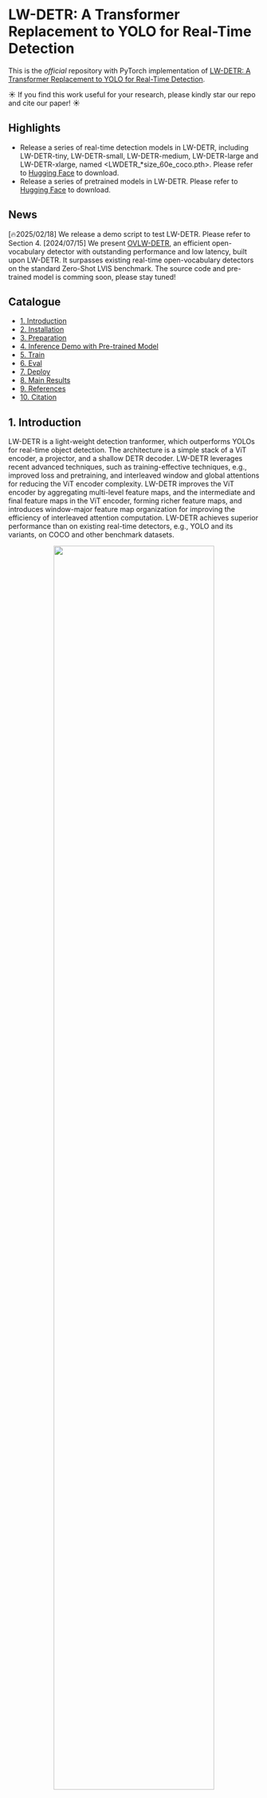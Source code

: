 # LW-DETR: A Transformer Replacement to YOLO for Real-Time Detection

This is the *official* repository with PyTorch implementation of [LW-DETR: A Transformer Replacement to YOLO for Real-Time Detection](https://arxiv.org/pdf/2406.03459v1).

☀️ If you find this work useful for your research, please kindly star our repo and cite our paper! ☀️

## Highlights
- Release a series of real-time detection models in LW-DETR, including LW-DETR-tiny, LW-DETR-small, LW-DETR-medium, LW-DETR-large and LW-DETR-xlarge, named <LWDETR_*size_60e_coco.pth>. Please refer to [Hugging Face](https://huggingface.co/xbsu/LW-DETR/tree/main/pretrain_weights) to download.
- Release a series of pretrained models in LW-DETR. Please refer to [Hugging Face](https://huggingface.co/xbsu/LW-DETR/tree/main/pretrain_weights) to download.

## News
[🔥2025/02/18] We release a demo script to test LW-DETR. Please refer to Section 4.
[2024/07/15] We present [OVLW-DETR](https://arxiv.org/pdf/2407.10655), an efficient open-vocabulary detector with outstanding performance and low latency, built upon LW-DETR. It surpasses existing real-time open-vocabulary detectors on the standard Zero-Shot LVIS benchmark. 
The source code and pre-trained model is comming soon, please stay tuned!

## Catalogue

- [1. Introduction](#1)
- [2. Installation](#2)
- [3. Preparation](#3)
- [4. Inference Demo with Pre-trained Model](#4)
- [5. Train](#5)
- [6. Eval](#6)
- [7. Deploy](#7)
- [8. Main Results](#8)
- [9. References](#9)
- [10. Citation](#10)

<a name='1'></a>

## 1. Introduction

LW-DETR is a light-weight detection tranformer, which outperforms YOLOs for real-time object detection. The architecture is a simple stack of a ViT encoder, a projector, and a shallow DETR decoder. LW-DETR leverages recent advanced techniques, such as training-effective techniques, e.g., improved loss and pretraining, and interleaved window and global attentions for reducing the ViT encoder complexity. LW-DETR improves the ViT encoder by aggregating multi-level feature maps, and the intermediate and final feature maps in the ViT encoder, forming richer feature maps, and introduces window-major feature map organization for improving the efficiency of interleaved attention computation. LW-DETR achieves superior performance than on existing real-time detectors, e.g., YOLO and its variants, on COCO and other benchmark datasets. 

<p align="center">
  <img src='figures/LW_DETR.jpg' width = "80%">
</p>


<a name='2'></a>

## 2. Installation

### Requirements
The code is developed and validated under ```python=3.8.19, pytorch=1.13.0, cuda=11.6,TensorRT-8.6.1.6```. Higher versions might be available as well.

1. Create your own Python environment with [Anaconda](https://www.anaconda.com/download).
```shell
conda create -n lwdetr python=3.8.19
conda activate lwdetr
```

2. Clone this repo.
```shell
git clone https://github.com/Atten4Vis/LW-DETR.git
cd LW-DETR
```

3. Install PyTorch and torchvision.

Follow the instruction on https://pytorch.org/get-started/locally/.
```shell
# an example:
conda install pytorch==1.13.0 torchvision==0.14.0 pytorch-cuda=11.6 -c pytorch -c nvidia
```

4. Install required packages.

For training and evaluation:
```shell
pip install -r requirements.txt
```
For deployment:

Please refer to [NVIDIA](https://docs.nvidia.com/deeplearning/tensorrt/archives/tensorrt-861/install-guide/index.html) for installation instruction of TensorRT
```shell
pip install -r deploy/requirements.txt
```

5. Compiling CUDA operators
```shell
cd models/ops
python setup.py build install
# unit test (should see all checking is True)
python test.py
cd ../..
```


<a name='3'></a>

## 3. Preparation

### Data preparation
For **MS COCO** dataset, please download and extract COCO 2017 train and val images with annotations from
[http://cocodataset.org](http://cocodataset.org/#download).
We expect the directory structure to be the following:
```
COCODIR/
  ├── train2017/
  ├── val2017/
  └── annotations/
  	├── instances_train2017.json
  	└── instances_val2017.json
```

For **Objects365** dataset for pretraining, please download Objects365 images with annotations from
[https://www.objects365.org/overview.html](https://www.objects365.org/download.html).


### Model preparation

All the checkpoints can be found in [Hugging Face](https://huggingface.co/xbsu/LW-DETR/tree/main/pretrain_weights).

1. Pretraining on Objects365.

- Pretrained the ViT. 

We pretrain the ViT on the dataset Objects365 using a MIM method, CAE v2, based on the pretrained models. Please refer to the following link to download the pretrained models, and put them into `pretrain_weights/`.

| Model  | Comment |
|--------|-----------|
| [caev2_tiny_300e_objects365](https://huggingface.co/xbsu/LW-DETR/resolve/main/pretrain_weights/caev2_tiny_300e_objects365.pth?download=true) | pretrained ViT model on objects365 for LW-DETR-tiny/small using [CAE v2](https://github.com/Atten4Vis/CAE/tree/master/project/CAEv2) |
| [caev2_tiny_300e_objects365](https://huggingface.co/xbsu/LW-DETR/resolve/main/pretrain_weights/caev2_small_300e_objects365.pth?download=true) | pretrained ViT model on objects365 for LW-DETR-medium/large using CAE v2 |
| [caev2_tiny_300e_objects365](https://huggingface.co/xbsu/LW-DETR/resolve/main/pretrain_weights/caev2_base_300e_objects365.pth?download=true) | pretrained ViT model on objects365 for LW-DETR-xlarge using CAE v2 |

- Pretrained LW-DETR. 

We retrain the encoder and train the projector and the decoder on Objects365 in a supervision manner. Please refer to the following link to download the pretrained models, and put them into `pretrain_weights/`.

| Model  | Comment |
|--------|-----------|
| [LWDETR_tiny_30e_objects365](https://huggingface.co/xbsu/LW-DETR/resolve/main/pretrain_weights/LWDETR_tiny_30e_objects365.pth?download=true) | pretrained LW-DETR-tiny model on objects365|
| [LWDETR_small_30e_objects365](https://huggingface.co/xbsu/LW-DETR/resolve/main/pretrain_weights/LWDETR_small_30e_objects365.pth?download=true) | pretrained LW-DETR-small model on objects365|
| [LWDETR_medium_30e_objects365](https://huggingface.co/xbsu/LW-DETR/resolve/main/pretrain_weights/LWDETR_medium_30e_objects365.pth?download=true) | pretrained LW-DETR-medium model on objects365 |
| [LWDETR_large_30e_objects365](https://huggingface.co/xbsu/LW-DETR/resolve/main/pretrain_weights/LWDETR_large_30e_objects365.pth?download=true) | pretrained LW-DETR-large model on objects365 |
| [LWDETR_xlarge_30e_objects365](https://huggingface.co/xbsu/LW-DETR/resolve/main/pretrain_weights/LWDETR_xlarge_30e_objects365.pth?download=true) | pretrained LW-DETR-xlarge model on objects365 |


2. Finetuning on COCO.
We finetune the pretrained model on COCO. If you want to reimplement our repo, please skip this step. If you want to directly evaluate our trained models, please refer to the following link to download the finetuned models, and put them into `output/`.

| Model  | Comment |
|--------|-----------|
| [LWDETR_tiny_60e_coco](https://huggingface.co/xbsu/LW-DETR/resolve/main/pretrain_weights/LWDETR_tiny_60e_coco.pth?download=true) | finetuned LW-DETR-tiny model on COCO |
| [LWDETR_small_60e_coco](https://huggingface.co/xbsu/LW-DETR/resolve/main/pretrain_weights/LWDETR_small_60e_coco.pth?download=true) | finetuned LW-DETR-small model on COCO |
| [LWDETR_medium_60e_coco](https://huggingface.co/xbsu/LW-DETR/resolve/main/pretrain_weights/LWDETR_medium_60e_coco.pth?download=true) | finetuned LW-DETR-medium model on COCO |
| [LWDETR_large_60e_coco](https://huggingface.co/xbsu/LW-DETR/resolve/main/pretrain_weights/LWDETR_large_60e_coco.pth?download=true) | finetuned LW-DETR-large model on COCO |
| [LWDETR_xlarge_60e_coco](https://huggingface.co/xbsu/LW-DETR/resolve/main/pretrain_weights/LWDETR_xlarge_60e_coco.pth?download=true) | finetuned LW-DETR-xlarge model on COCO |


<a name='4'></a>

## 4. Inference Demo with Pre-trained Model
We’ve provided demo for visualizing the customized input images using pretrained weights.

For visualizing demos:

1. Pick a model and its config from projects, for example, LWDETR_small_60e_coco.
2. Download the pretrained weights from the link on the page above.
3. Using the provided demo.py to demo the input images. Run it as:

```sh
  sh demo/lwdetr_small_coco_infer.sh output/LWDETR_small_60e_coco.pth demo/000000496954.jpg output
  ```

<a name='5'></a>

## 5. Train
You can directly run `scripts/lwdetr_<model_size>_coco_train.sh ` file for the training process on coco dataset.

<details>
  <summary>Train a LW-DETR-tiny model</summary>

  ```sh
  sh scripts/lwdetr_tiny_coco_train.sh /path/to/your/COCODIR
  ```

</details>

<details>
  <summary>Train a LW-DETR-small model</summary>

  ```sh
  sh scripts/lwdetr_small_coco_train.sh /path/to/your/COCODIR
  ```

</details>

<details>
  <summary>Train a LW-DETR-medium model</summary>

  ```sh
  sh scripts/lwdetr_medium_coco_train.sh /path/to/your/COCODIR
  ```

</details>

<details>
  <summary>Train a LW-DETR-large model</summary>

  ```sh
  sh scripts/lwdetr_large_coco_train.sh /path/to/your/COCODIR
  ```

</details>

<details>
  <summary>Train a LW-DETR-xlarge model</summary>

  ```sh
  sh scripts/lwdetr_xlarge_coco_train.sh /path/to/your/COCODIR
  ```

</details>

<a name='6'></a>

## 6. Eval
You can directly run `scripts/lwdetr_<model_size>_coco_eval.sh ` file for the evaluation process on coco dataset. Please refer to [3. Preparation](#3) to download a series of LW-DETR models.

<details>
  <summary>Eval our pretrained LW-DETR-tiny model</summary>

  ```sh
  sh scripts/lwdetr_tiny_coco_eval.sh /path/to/your/COCODIR /path/to/your/checkpoint
  ```

</details>

<details>
  <summary>Eval our pretrained LW-DETR-small model</summary>

  ```sh
  sh scripts/lwdetr_small_coco_eval.sh /path/to/your/COCODIR /path/to/your/checkpoint
  ```

</details>

<details>
  <summary>Eval our pretrained LW-DETR-medium model</summary>

  ```sh
  sh scripts/lwdetr_medium_coco_eval.sh /path/to/your/COCODIR /path/to/your/checkpoint
  ```

</details>

<details>
  <summary>Eval our pretrained LW-DETR-large model</summary>

  ```sh
  sh scripts/lwdetr_large_coco_eval.sh /path/to/your/COCODIR /path/to/your/checkpoint
  ```

</details>

<details>
  <summary>Eval our pretrained LW-DETR-xlarge model</summary>

  ```sh
  sh scripts/lwdetr_xlarge_coco_eval.sh /path/to/your/COCODIR /path/to/your/checkpoint
  ```

</details>

<a name='7'></a>

## 7. Deploy
### Export models
You can run `scripts/lwdetr_<model_size>_coco_export.sh ` file to export models for development. Before execution, please ensure that TensorRT and cuDNN environment variables are correctly set.

<details>
  <summary>Export a LW-DETR-tiny model</summary>

  ```sh
  # export ONNX model
  sh scripts/lwdetr_tiny_coco_export.sh /path/to/your/COCODIR /path/to/your/checkpoint
  # convert model from ONNX to TensorRT engine as well
  sh scripts/lwdetr_tiny_coco_export.sh /path/to/your/COCODIR /path/to/your/checkpoint --trt
  ```

</details>

<details>
  <summary>Export a LW-DETR-small model</summary>

  ```sh
  # export ONNX model
  sh scripts/lwdetr_small_coco_export.sh /path/to/your/COCODIR /path/to/your/checkpoint
  # convert model from ONNX to TensorRT engine as well
  sh scripts/lwdetr_small_coco_export.sh /path/to/your/COCODIR /path/to/your/checkpoint --trt
  ```

</details>

<details>
  <summary>Export a LW-DETR-medium model</summary>

  ```sh
  # export ONNX model
  sh scripts/lwdetr_medium_coco_export.sh /path/to/your/COCODIR /path/to/your/checkpoint
  # convert model from ONNX to TensorRT engine as well
  sh scripts/lwdetr_medium_coco_export.sh /path/to/your/COCODIR /path/to/your/checkpoint --trt
  ```

</details>

<details>
  <summary>Export a LW-DETR-large model</summary>

  ```sh
  # export ONNX model
  sh scripts/lwdetr_large_coco_export.sh /path/to/your/COCODIR /path/to/your/checkpoint
  # convert model from ONNX to TensorRT engine as well
  sh scripts/lwdetr_large_coco_export.sh /path/to/your/COCODIR /path/to/your/checkpoint --trt
  ```

</details>

<details>
  <summary>Export a LW-DETR-xlarge model</summary>

  ```sh
  # export ONNX model
  sh scripts/lwdetr_xlarge_coco_export.sh /path/to/your/COCODIR /path/to/your/checkpoint
  # convert model from ONNX to TensorRT engine as well
  sh scripts/lwdetr_xlarge_coco_export.sh /path/to/your/COCODIR /path/to/your/checkpoint --trt
  ```

</details>

### Run benchmark
You can use `deploy/benchmark.py` tool to run benchmarks of inference latency.

```sh
# evaluate and benchmark the latency on a onnx model
python deploy/benchmark.py --path=/path/to/your/onnxmodel --coco_path=/path/to/your/COCODIR --run_benchmark 
# evaluate and benchmark the latency on a TensorRT engine
python deploy/benchmark.py --path=/path/to/your/trtengine --coco_path=/path/to/your/COCODIR --run_benchmark 
```

<a name='8'></a>

## 8. Main Results

The main results on coco dataset. We report the mAP as reported in the original paper, as well as the mAP obtained from re-implementation.

| <div style="width:130px">Method</div> | pretraining  | Params (M)  | FLOPs (G) | Model Latency (ms) | Total Latency (ms) | mAP | Download |
|:-----------|:-----------:|:-----------:|:-----------:|:-----------:|:-----------:|:-----------:|:-----------:|
| **`LW-DETR-tiny`**   | &#10004; | 12.1 | 11.2 | 2.0 | **2.0** | **42.6**(42.9) | [Link](https://huggingface.co/xbsu/LW-DETR/resolve/main/pretrain_weights/LWDETR_tiny_60e_coco.pth?download=true) |
| **`LW-DETR-small`**  | &#10004; | 14.6 | 16.6 | 2.9 | **2.9** | **48.0**(48.1) | [Link](https://huggingface.co/xbsu/LW-DETR/resolve/main/pretrain_weights/LWDETR_small_60e_coco.pth?download=true) |
| **`LW-DETR-medium`** | &#10004; | 28.2 | 42.8 | 5.6 | **5.6** | **52.5**(52.6) | [Link](https://huggingface.co/xbsu/LW-DETR/resolve/main/pretrain_weights/LWDETR_medium_60e_coco.pth?download=true) |
| **`LW-DETR-large`**  | &#10004; | 46.8 | 71.6 | 8.8 | **8.8** | **56.1**(56.1) | [Link](https://huggingface.co/xbsu/LW-DETR/resolve/main/pretrain_weights/LWDETR_large_60e_coco.pth?download=true) |
| **`LW-DETR-xlarge`** | &#10004; | 118.0| 174.2| 19.1| **19.1**| **58.3**(58.3) | [Link](https://huggingface.co/xbsu/LW-DETR/resolve/main/pretrain_weights/LWDETR_xlarge_60e_coco.pth?download=true) |


<a name='9'></a>

## 9. References
Our project is conducted based on the following public paper with code:

- [Group DETR](https://openaccess.thecvf.com/content/ICCV2023/papers/Chen_Group_DETR_Fast_DETR_Training_with_Group-Wise_One-to-Many_Assignment_ICCV_2023_paper.pdf)
- [ViTDet](https://github.com/facebookresearch/detectron2/tree/main/projects/ViTDet)
- [Deformable DETR](https://github.com/fundamentalvision/Deformable-DETR)
- [Conditional DETR](https://github.com/Atten4Vis/ConditionalDETR)
- [YOLOv8](https://github.com/ultralytics/ultralytics)
- [AlignDETR](https://github.com/FelixCaae/AlignDETR)
- [CAE v2](https://github.com/Atten4Vis/CAE/tree/master/project/CAEv2)
- [CAE](https://github.com/Atten4Vis/CAE)


<a name='10'></a>

## 10. Citation

If you find this code useful in your research, please kindly consider citing our paper:

```bibtex
    @article{chen2024lw,
        title={LW-DETR: A Transformer Replacement to YOLO for Real-Time Detection},
        author={Chen, Qiang and Su, Xiangbo and Zhang, Xinyu and Wang, Jian and Chen, Jiahui and Shen, Yunpeng and Han, Chuchu and Chen, Ziliang and Xu, Weixiang and Li, Fanrong and others},
        journal={arXiv preprint arXiv:2406.03459},
        year={2024}
    }
```
